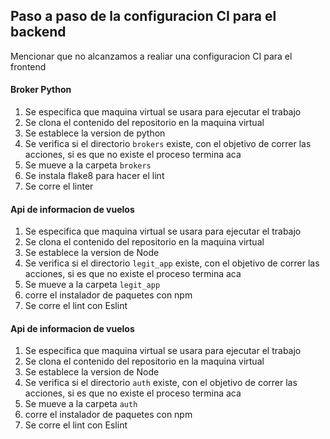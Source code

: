 ## Paso a paso de la configuracion CI para el backend

Mencionar que no alcanzamos a realiar una configuracion CI para el frontend

#### Broker Python

1. Se especifica que maquina virtual se usara para ejecutar el trabajo
2. Se clona el contenido del repositorio en la maquina virtual
3. Se establece la version de python
4. Se verifica si el directorio `brokers` existe, con el objetivo de correr las acciones, si es que no existe el proceso termina aca
5. Se mueve a la carpeta `brokers`
6. Se instala flake8 para hacer el lint
7. Se corre el linter


#### Api de informacion de vuelos

1. Se especifica que maquina virtual se usara para ejecutar el trabajo
2. Se clona el contenido del repositorio en la maquina virtual
3. Se establece la version de Node
4. Se verifica si el directorio `legit_app` existe, con el objetivo de correr las acciones, si es que no existe el proceso termina aca
5. Se mueve a la carpeta `legit_app`
6. corre el instalador de paquetes con npm
7. Se corre el lint con Eslint


#### Api de informacion de vuelos

1. Se especifica que maquina virtual se usara para ejecutar el trabajo
2. Se clona el contenido del repositorio en la maquina virtual
3. Se establece la version de Node
4. Se verifica si el directorio `auth` existe, con el objetivo de correr las acciones, si es que no existe el proceso termina aca
5. Se mueve a la carpeta `auth`
6. corre el instalador de paquetes con npm
7. Se corre el lint con Eslint

